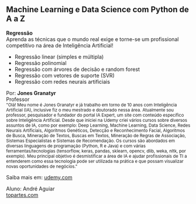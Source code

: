 ## Machine Learning e Data Science com Python de A a Z

<b>Regressão</b><br />
Aprenda as técnicas que o mundo real exige e torne-se um profissional competitivo na área de Inteligência Artificial!
<ul>
<li>Regressão linear (simples e múltipla)</li>
<li>Regressão polinomial</li>
<li>Regressão com árvores de decisão e random forest</li>
<li>Regressão com vetores de suporte (SVR)</li>
<li>Regressão com redes neurais artificiais</li>
</ul>
Por: <b>Jones Granatyr</b><br />
Professor<br />
<small>
 "Olá! Meu nome é Jones Granatyr e já trabalho em torno de 10 anos com Inteligência Artificial (IA), inclusive fiz o meu mestrado e doutorado nessa área. Atualmente sou professor, pesquisador e fundador do portal IA Expert, um site com conteúdo específico sobre Inteligência Artificial. Desde que iniciei na Udemy criei vários cursos sobre diversos assuntos de IA, como por exemplo: Deep Learning, Machine Learning, Data Science, Redes Neurais Artificiais, Algoritmos Genéticos, Detecção e Reconhecimento Facial, Algoritmos de Busca, Mineração de Textos, Buscas em Textos, Mineração de Regras de Associação, Sistemas Especialistas e Sistemas de Recomendação. Os cursos são abordados em diversas linguagens de programação (Python, R e Java) e com várias ferramentas/tecnologias (tensorflow, keras, pandas, sklearn, opencv, dlib, weka, nltk, por exemplo). Meu principal objetivo é desmistificar a área de IA e ajudar profissionais de TI a entenderem como essa tecnologia pode ser utilizada na prática e que possam visualizar novas oportunidades de negócios."
 </small><br />

Saiba mais em: [udemy.com](https://www.udemy.com/share/101sO8BUUfdFpRRng=/)
 
 Aluno: André Aguiar<br />
[topartes.com](http://topartes.com)
